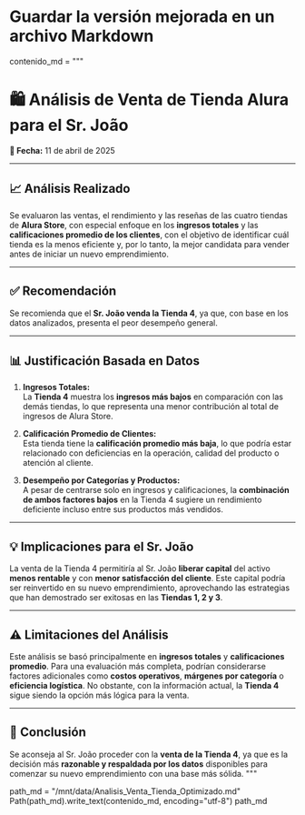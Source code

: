 # Guardar la versión mejorada en un archivo Markdown
contenido_md = """
# 🛍️ Análisis de Venta de Tienda Alura para el Sr. João

**📅 Fecha:** 11 de abril de 2025

---

## 📈 Análisis Realizado

Se evaluaron las ventas, el rendimiento y las reseñas de las cuatro tiendas de **Alura Store**, con especial enfoque en los **ingresos totales** y las **calificaciones promedio de los clientes**, con el objetivo de identificar cuál tienda es la menos eficiente y, por lo tanto, la mejor candidata para vender antes de iniciar un nuevo emprendimiento.

---

## ✅ Recomendación

Se recomienda que el **Sr. João venda la Tienda 4**, ya que, con base en los datos analizados, presenta el peor desempeño general.

---

## 📊 Justificación Basada en Datos

1. **Ingresos Totales:**  
   La **Tienda 4** muestra los **ingresos más bajos** en comparación con las demás tiendas, lo que representa una menor contribución al total de ingresos de Alura Store.

2. **Calificación Promedio de Clientes:**  
   Esta tienda tiene la **calificación promedio más baja**, lo que podría estar relacionado con deficiencias en la operación, calidad del producto o atención al cliente.

3. **Desempeño por Categorías y Productos:**  
   A pesar de centrarse solo en ingresos y calificaciones, la **combinación de ambos factores bajos** en la Tienda 4 sugiere un rendimiento deficiente incluso entre sus productos más vendidos.

---

## 💡 Implicaciones para el Sr. João

La venta de la Tienda 4 permitiría al Sr. João **liberar capital** del activo **menos rentable** y con **menor satisfacción del cliente**. Este capital podría ser reinvertido en su nuevo emprendimiento, aprovechando las estrategias que han demostrado ser exitosas en las **Tiendas 1, 2 y 3**.

---

## ⚠️ Limitaciones del Análisis

Este análisis se basó principalmente en **ingresos totales** y **calificaciones promedio**. Para una evaluación más completa, podrían considerarse factores adicionales como **costos operativos**, **márgenes por categoría** o **eficiencia logística**. No obstante, con la información actual, la **Tienda 4** sigue siendo la opción más lógica para la venta.

---

## 🧾 Conclusión

Se aconseja al Sr. João proceder con la **venta de la Tienda 4**, ya que es la decisión más **razonable y respaldada por los datos** disponibles para comenzar su nuevo emprendimiento con una base más sólida.
"""

path_md = "/mnt/data/Analisis_Venta_Tienda_Optimizado.md"
Path(path_md).write_text(contenido_md, encoding="utf-8")
path_md
